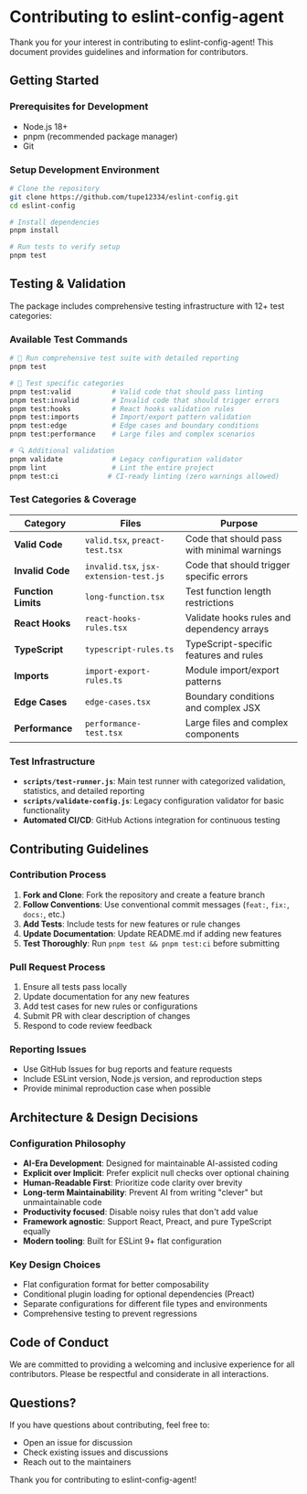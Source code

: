 # Contributing to eslint-config-agent

Thank you for your interest in contributing to eslint-config-agent! This document provides guidelines and information for contributors.

## Getting Started

### Prerequisites for Development

- Node.js 18+
- pnpm (recommended package manager)
- Git

### Setup Development Environment

```bash
# Clone the repository
git clone https://github.com/tupe12334/eslint-config.git
cd eslint-config

# Install dependencies
pnpm install

# Run tests to verify setup
pnpm test
```

## Testing & Validation

The package includes comprehensive testing infrastructure with 12+ test categories:

### Available Test Commands

```bash
# 🧪 Run comprehensive test suite with detailed reporting
pnpm test

# 🎯 Test specific categories  
pnpm test:valid          # Valid code that should pass linting
pnpm test:invalid        # Invalid code that should trigger errors
pnpm test:hooks          # React hooks validation rules
pnpm test:imports        # Import/export pattern validation
pnpm test:edge           # Edge cases and boundary conditions
pnpm test:performance    # Large files and complex scenarios

# 🔍 Additional validation
pnpm validate            # Legacy configuration validator
pnpm lint                # Lint the entire project
pnpm test:ci            # CI-ready linting (zero warnings allowed)
```

### Test Categories & Coverage

| Category | Files | Purpose |
|----------|--------|---------|
| **Valid Code** | `valid.tsx`, `preact-test.tsx` | Code that should pass with minimal warnings |
| **Invalid Code** | `invalid.tsx`, `jsx-extension-test.js` | Code that should trigger specific errors |
| **Function Limits** | `long-function.tsx` | Test function length restrictions |
| **React Hooks** | `react-hooks-rules.tsx` | Validate hooks rules and dependency arrays |  
| **TypeScript** | `typescript-rules.ts` | TypeScript-specific features and rules |
| **Imports** | `import-export-rules.ts` | Module import/export patterns |
| **Edge Cases** | `edge-cases.tsx` | Boundary conditions and complex JSX |
| **Performance** | `performance-test.tsx` | Large files and complex components |

### Test Infrastructure

- **`scripts/test-runner.js`**: Main test runner with categorized validation, statistics, and detailed reporting
- **`scripts/validate-config.js`**: Legacy configuration validator for basic functionality
- **Automated CI/CD**: GitHub Actions integration for continuous testing

## Contributing Guidelines

### Contribution Process

1. **Fork and Clone**: Fork the repository and create a feature branch
2. **Follow Conventions**: Use conventional commit messages (`feat:`, `fix:`, `docs:`, etc.)
3. **Add Tests**: Include tests for new features or rule changes
4. **Update Documentation**: Update README.md if adding new features
5. **Test Thoroughly**: Run `pnpm test && pnpm test:ci` before submitting

### Pull Request Process

1. Ensure all tests pass locally
2. Update documentation for any new features  
3. Add test cases for new rules or configurations
4. Submit PR with clear description of changes
5. Respond to code review feedback

### Reporting Issues

- Use GitHub Issues for bug reports and feature requests
- Include ESLint version, Node.js version, and reproduction steps
- Provide minimal reproduction case when possible

## Architecture & Design Decisions

### Configuration Philosophy

- **AI-Era Development**: Designed for maintainable AI-assisted coding
- **Explicit over Implicit**: Prefer explicit null checks over optional chaining  
- **Human-Readable First**: Prioritize code clarity over brevity
- **Long-term Maintainability**: Prevent AI from writing "clever" but unmaintainable code
- **Productivity focused**: Disable noisy rules that don't add value
- **Framework agnostic**: Support React, Preact, and pure TypeScript equally
- **Modern tooling**: Built for ESLint 9+ flat configuration

### Key Design Choices

- Flat configuration format for better composability
- Conditional plugin loading for optional dependencies (Preact)
- Separate configurations for different file types and environments
- Comprehensive testing to prevent regressions

## Code of Conduct

We are committed to providing a welcoming and inclusive experience for all contributors. Please be respectful and considerate in all interactions.

## Questions?

If you have questions about contributing, feel free to:

- Open an issue for discussion
- Check existing issues and discussions
- Reach out to the maintainers

Thank you for contributing to eslint-config-agent!